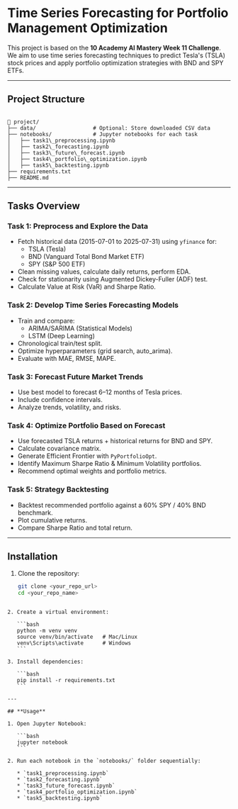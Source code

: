 # Time Series Forecasting for Portfolio Management Optimization

This project is based on the **10 Academy AI Mastery Week 11 Challenge**.  
We aim to use time series forecasting techniques to predict Tesla's (TSLA) stock prices and apply portfolio optimization strategies with BND and SPY ETFs.

---

## **Project Structure**

```

📂 project/
├── data/                  # Optional: Store downloaded CSV data
├── notebooks/             # Jupyter notebooks for each task
│   ├── task1\_preprocessing.ipynb
│   ├── task2\_forecasting.ipynb
│   ├── task3\_future\_forecast.ipynb
│   ├── task4\_portfolio\_optimization.ipynb
│   ├── task5\_backtesting.ipynb
├── requirements.txt
├── README.md

````

---

## **Tasks Overview**

### **Task 1: Preprocess and Explore the Data**
- Fetch historical data (2015-07-01 to 2025-07-31) using `yfinance` for:
  - TSLA (Tesla)
  - BND (Vanguard Total Bond Market ETF)
  - SPY (S&P 500 ETF)
- Clean missing values, calculate daily returns, perform EDA.
- Check for stationarity using Augmented Dickey-Fuller (ADF) test.
- Calculate Value at Risk (VaR) and Sharpe Ratio.

### **Task 2: Develop Time Series Forecasting Models**
- Train and compare:
  - ARIMA/SARIMA (Statistical Models)
  - LSTM (Deep Learning)
- Chronological train/test split.
- Optimize hyperparameters (grid search, auto_arima).
- Evaluate with MAE, RMSE, MAPE.

### **Task 3: Forecast Future Market Trends**
- Use best model to forecast 6–12 months of Tesla prices.
- Include confidence intervals.
- Analyze trends, volatility, and risks.

### **Task 4: Optimize Portfolio Based on Forecast**
- Use forecasted TSLA returns + historical returns for BND and SPY.
- Calculate covariance matrix.
- Generate Efficient Frontier with `PyPortfolioOpt`.
- Identify Maximum Sharpe Ratio & Minimum Volatility portfolios.
- Recommend optimal weights and portfolio metrics.

### **Task 5: Strategy Backtesting**
- Backtest recommended portfolio against a 60% SPY / 40% BND benchmark.
- Plot cumulative returns.
- Compare Sharpe Ratio and total return.

---

## **Installation**
1. Clone the repository:
   ```bash
   git clone <your_repo_url>
   cd <your_repo_name>
````

2. Create a virtual environment:

   ```bash
   python -m venv venv
   source venv/bin/activate   # Mac/Linux
   venv\Scripts\activate      # Windows
   ```

3. Install dependencies:

   ```bash
   pip install -r requirements.txt
   ```

---

## **Usage**

1. Open Jupyter Notebook:

   ```bash
   jupyter notebook
   ```

2. Run each notebook in the `notebooks/` folder sequentially:

   * `task1_preprocessing.ipynb`
   * `task2_forecasting.ipynb`
   * `task3_future_forecast.ipynb`
   * `task4_portfolio_optimization.ipynb`
   * `task5_backtesting.ipynb`
